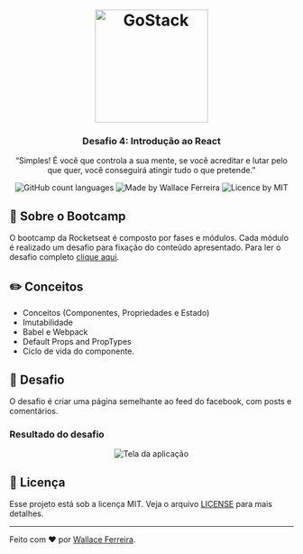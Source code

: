 <h1 align="center">
    <img alt="GoStack" src="https://rocketseat-cdn.s3-sa-east-1.amazonaws.com/bootcamp-header.png" width="200px" />
</h1>

<h3 align="center">
  Desafio 4: Introdução ao React
</h3>

<p align="center">“Simples! É você que controla a sua mente, se você acreditar e lutar pelo que quer, você conseguirá atingir tudo o que pretende.”</blockquote>

<p align="center">
  <img alt="GitHub count languages" src="https://img.shields.io/badge/languages-3-brightgreen" />
  <img alt="Made by Wallace Ferreira" src="https://img.shields.io/badge/made%20by-Wallace%20Ferreira-green" />
  <img alt="Licence by MIT" src="https://img.shields.io/badge/license-MIT-green" />
</p>

## :rocket: Sobre o Bootcamp
O bootcamp da Rocketseat é composto por fases e módulos. Cada módulo é realizado um desafio para fixação do conteúdo apresentado. Para 
ler o desafio completo [clique aqui](https://github.com/Rocketseat/bootcamp-gostack-desafio-04).

## :pencil2: Conceitos

- Conceitos (Componentes, Propriedades e Estado)
- Imutabilidade
- Babel e Webpack
- Default Props and PropTypes
- Ciclo de vida do componente.

## :memo: Desafio

O desafio é criar uma página semelhante ao feed do facebook, com posts e comentários.

### Resultado do desafio

<p align="center">
  <img alt="Tela da aplicação" src="https://i.imgur.com/ihBScQM.png" />
</p>

## :memo: Licença

Esse projeto está sob a licença MIT. Veja o arquivo [LICENSE](LICENSE.md) para mais detalhes.

----

Feito com :hearts: por [Wallace Ferreira](https://github.com/wallace-sf/).
